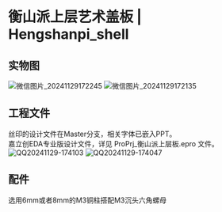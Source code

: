 # 衡山派上层艺术盖板 | Hengshanpi_shell 

## 实物图
![微信图片_20241129172245](https://github.com/user-attachments/assets/783c0126-09d0-4937-8782-ab7e3763f379)
![微信图片_20241129172135](https://github.com/user-attachments/assets/d27e585b-9d4b-4411-9e69-d2e3465ebb17)

## 工程文件
丝印的设计文件在Master分支，相关字体已嵌入PPT。<br>
嘉立创EDA专业版设计文件，详见 ProPrj_衡山派上层板.epro 文件。
![QQ20241129-174103](https://github.com/user-attachments/assets/c3c7fdd9-4931-4232-8375-51fcaca8428a)
![QQ20241129-174047](https://github.com/user-attachments/assets/83bf9057-e385-4068-b1e7-27fafb6b646b)

## 配件
选用6mm或者8mm的M3铜柱搭配M3沉头六角螺母
